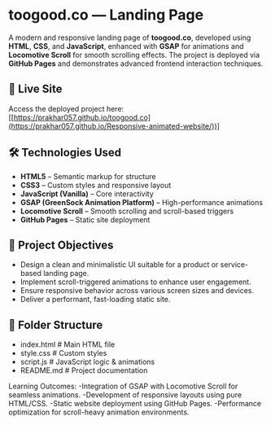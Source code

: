 # toogood.co — Landing Page

A modern and responsive landing page of **toogood.co**, developed using **HTML**, **CSS**, and **JavaScript**, enhanced with **GSAP** for animations and **Locomotive Scroll** for smooth scrolling effects. The project is deployed via **GitHub Pages** and demonstrates advanced frontend interaction techniques.

## 🔗 Live Site

Access the deployed project here: [[https://prakhar057.github.io/toogood.co](https://prakhar057.github.io/Responsive-animated-website/))]

## 🛠️ Technologies Used

- **HTML5** – Semantic markup for structure
- **CSS3** – Custom styles and responsive layout
- **JavaScript (Vanilla)** – Core interactivity
- **GSAP (GreenSock Animation Platform)** – High-performance animations
- **Locomotive Scroll** – Smooth scrolling and scroll-based triggers
- **GitHub Pages** – Static site deployment

## 🎯 Project Objectives

- Design a clean and minimalistic UI suitable for a product or service-based landing page.
- Implement scroll-triggered animations to enhance user engagement.
- Ensure responsive behavior across various screen sizes and devices.
- Deliver a performant, fast-loading static site.

## 📂 Folder Structure

- index.html # Main HTML file
- style.css # Custom styles
- script.js # JavaScript logic & animations
- README.md # Project documentation

Learning Outcomes:
-Integration of GSAP with Locomotive Scroll for seamless animations.
-Development of responsive layouts using pure HTML/CSS.
-Static website deployment using GitHub Pages.
-Performance optimization for scroll-heavy animation environments.
